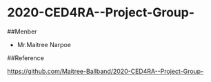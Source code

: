 # 2020-CED4RA--Project-Group-

##Menber

- Mr.Maitree Narpoe

##Reference

<https://github.com/Maitree-Ballband/2020-CED4RA--Project-Group->
